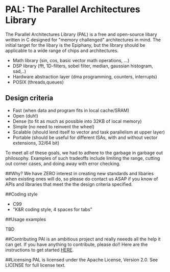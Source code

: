 PAL: The Parallel Architectures Library
==================================

The Parallel Architectures Library (PAL) is a free and open-source libary written in C designed for "memory challenged" architectures in mind. The initial target for the libary is the Epiphany, but the library should be applicable to a wide range of chips and architectures. 

* Math library (sin, cos, basic vector math operations, ...)
* DSP library (fft, 1D-filters, sobel filter, median, gaussian histogram, sad,..)
* Hardware abstraction layer (dma programming, counters, interrupts)
* POSIX (threads,queues)

## Design criteria
* Fast  (when data and program fits in local cache/SRAM)
* Open (duh!)
* Dense (to fit as much as possible into 32KB of local memory)
* Simple (no need to reinvent the wheel)
* Scalable (should lend itself to vector and task parallelism at upper layer)
* Portable (should be useful for different ISAs, with and without vector extensions, 32/64 bit)
 
To meet all of these goals, we had to adhere to the garbage in garbage out philosophy.
Examples of such tradeoffs include limiting the range, cutting out corner cases, and doing away with error checking.

##Why?
We have ZERO interest in creating new standards and libaries when existing ones will do, so please do contact us ASAP if you know of APIs and libraries that meet the the design criteria specified.

##Coding style 

* C99
* "K&R coding style, 4 spaces for tabs"

##Usage examples

TBD

##Contributing
PAl is an ambitious project and really neeeds all the help it can get. If you have anything to contribute, please do!! Here are the instructions to get started [HERE](CONTRIBUTING.md). 

##Licensing
PAL is licensed under the Apache License, Version 2.0. See LICENSE for full license text.

